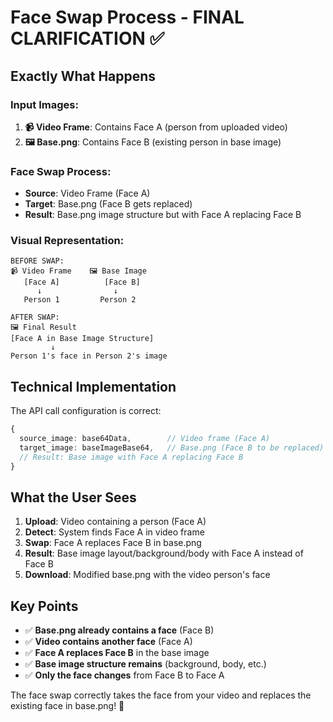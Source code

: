 # Face Swap Process - FINAL CLARIFICATION ✅

## Exactly What Happens

### Input Images:
1. **📹 Video Frame**: Contains Face A (person from uploaded video)
2. **🖼️ Base.png**: Contains Face B (existing person in base image)

### Face Swap Process:
- **Source**: Video Frame (Face A) 
- **Target**: Base.png (Face B gets replaced)
- **Result**: Base.png image structure but with Face A replacing Face B

### Visual Representation:
```
BEFORE SWAP:
📹 Video Frame    🖼️ Base Image
   [Face A]          [Face B]
      ↓                ↓
   Person 1         Person 2

AFTER SWAP:
🖼️ Final Result
[Face A in Base Image Structure]
         ↓
Person 1's face in Person 2's image
```

## Technical Implementation

The API call configuration is correct:
```typescript
{
  source_image: base64Data,        // Video frame (Face A)
  target_image: baseImageBase64,   // Base.png (Face B to be replaced)
  // Result: Base image with Face A replacing Face B
}
```

## What the User Sees

1. **Upload**: Video containing a person (Face A)
2. **Detect**: System finds Face A in video frame
3. **Swap**: Face A replaces Face B in base.png
4. **Result**: Base image layout/background/body with Face A instead of Face B
5. **Download**: Modified base.png with the video person's face

## Key Points

- ✅ **Base.png already contains a face** (Face B)
- ✅ **Video contains another face** (Face A)  
- ✅ **Face A replaces Face B** in the base image
- ✅ **Base image structure remains** (background, body, etc.)
- ✅ **Only the face changes** from Face B to Face A

The face swap correctly takes the face from your video and replaces the existing face in base.png! 🎯